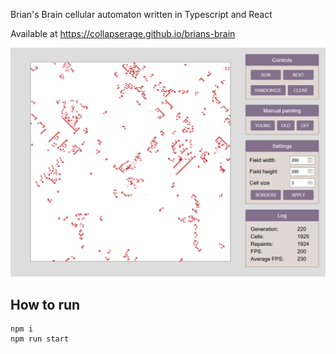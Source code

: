 Brian's Brain cellular automaton written in Typescript and React

Available at <https://collapserage.github.io/brians-brain>

![Game window screenshot](/src/img/screenshot.png?raw=true)

## How to run
```
npm i
npm run start
```

